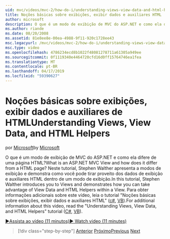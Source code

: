```yaml
---
uid: mvc/videos/mvc-2/how-do-i/understanding-views-view-data-and-html-helpers
title: Noções básicas sobre exibições, exibir dados e auxiliares HTML | Microsoft Docs
author: microsoft
description: O que é um modo de exibição de MVC do ASP.NET e como ela difere de uma página HTML? Neste tutorial, Stephen Walther apresenta exibições e demonstra como você pode t...
ms.author: riande
ms.date: 08/20/2008
ms.assetid: 81e8ee8e-00ea-4988-9f11-920c1728ee43
msc.legacyurl: /mvc/videos/mvc-2/how-do-i/understanding-views-view-data-and-html-helpers
msc.type: video
ms.openlocfilehash: 4786234ecd8b1022f48081278711a61305a949ee
ms.sourcegitcommit: 0f1119340e4464720cfd16d0ff15764746ea1fea
ms.translationtype: MT
ms.contentlocale: pt-BR
ms.lasthandoff: 04/17/2019
ms.locfileid: "59390627"
---
```

# <a name="understanding-views-view-data-and-html-helpers"></a><span data-ttu-id="16b32-104">Noções básicas sobre exibições, exibir dados e auxiliares de HTML</span><span class="sxs-lookup"><span data-stu-id="16b32-104">Understanding Views, View Data, and HTML Helpers</span></span>

<span data-ttu-id="16b32-105">por [Microsoft](https://github.com/microsoft)</span><span class="sxs-lookup"><span data-stu-id="16b32-105">by [Microsoft](https://github.com/microsoft)</span></span>

<span data-ttu-id="16b32-106">O que é um modo de exibição de MVC do ASP.NET e como ela difere de uma página HTML?</span><span class="sxs-lookup"><span data-stu-id="16b32-106">What is an ASP.NET MVC View and how does it differ from a HTML page?</span></span> <span data-ttu-id="16b32-107">Neste tutorial, Stephen Walther apresenta a modos de exibição e demonstra como você pode tirar proveito dos dados de exibição e auxiliares HTML dentro de um modo de exibição.</span><span class="sxs-lookup"><span data-stu-id="16b32-107">In this tutorial, Stephen Walther introduces you to Views and demonstrates how you can take advantage of View Data and HTML Helpers within a View.</span></span> <span data-ttu-id="16b32-108">Para obter informações adicionais sobre este vídeo, leia o tutorial "Noções básicas sobre exibições, exibir dados e auxiliares HTML" ([c#](../../../overview/older-versions-1/views/asp-net-mvc-views-overview-cs.md), [VB](../../../overview/older-versions-1/views/asp-net-mvc-views-overview-vb.md)).</span><span class="sxs-lookup"><span data-stu-id="16b32-108">For additional information about this video, read the "Understanding Views, View Data, and HTML Helpers" tutorial ([C#](../../../overview/older-versions-1/views/asp-net-mvc-views-overview-cs.md), [VB](../../../overview/older-versions-1/views/asp-net-mvc-views-overview-vb.md)).</span></span>

[<span data-ttu-id="16b32-109">&#9654;Assista ao vídeo (11 minutos)</span><span class="sxs-lookup"><span data-stu-id="16b32-109">&#9654; Watch video (11 minutes)</span></span>](https://channel9.msdn.com/Blogs/ASP-NET-Site-Videos/understanding-views-view-data-and-html-helpers)

> [!div class="step-by-step"]
> <span data-ttu-id="16b32-110">[Anterior](understanding-controllers-controller-actions-and-action-results.md)
> [Próximo](an-introduction-to-url-routing.md)</span><span class="sxs-lookup"><span data-stu-id="16b32-110">[Previous](understanding-controllers-controller-actions-and-action-results.md)
[Next](an-introduction-to-url-routing.md)</span></span>
